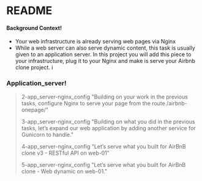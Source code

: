 # README
#### Background Context!
  - Your web infrastructure is already serving web pages via Nginx
  - While a web server can also serve dynamic content, this task is usually given to an application    server. In this project you will add this piece to your infrastructure, plug it to your Nginx and make is serve your Airbnb clone project.
i
### Application_server!
>
> 2-app_server-nginx_config "Building on your work in the previous tasks, configure Nginx to serve your page from the route /airbnb-onepage/"
>
> 3-app_server-nginx_config "Building on what you did in the previous tasks, let’s expand our web application by adding another service for Gunicorn to handle."
>
> 4-app_server-nginx_config "Let’s serve what you built for AirBnB clone v3 - RESTful API on web-01"
>
> 5-app_server-nginx_config "Let’s serve what you built for AirBnB clone - Web dynamic on web-01."
>
